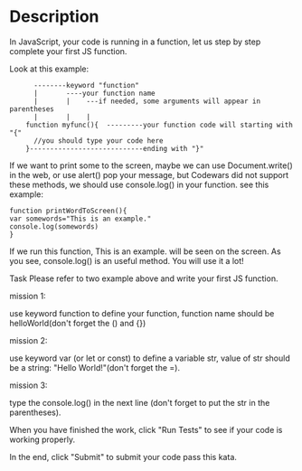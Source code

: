 # Description

In JavaScript, your code is running in a function, let us step by step complete your first JS function.

Look at this example:

```
      --------keyword "function"
      |       ----your function name
      |       |    ---if needed, some arguments will appear in parentheses
      |       |    |
    function myfunc(){  ---------your function code will starting with "{"
      //you should type your code here
    }----------------------------ending with "}"
```

If we want to print some to the screen, maybe we can use Document.write() in the web, or use alert() pop your message, but Codewars did not support these methods, we should use console.log() in your function. see this example:

```
function printWordToScreen(){
var somewords="This is an example."
console.log(somewords)
}
```

If we run this function, This is an example. will be seen on the screen. As you see, console.log() is an useful method. You will use it a lot!

Task
Please refer to two example above and write your first JS function.

mission 1:

use keyword function to define your function, function name should be helloWorld(don't forget the () and {})

mission 2:

use keyword var (or let or const) to define a variable str, value of str should be a string: "Hello World!"(don't forget the =).

mission 3:

type the console.log() in the next line (don't forget to put the str in the parentheses).

When you have finished the work, click "Run Tests" to see if your code is working properly.

In the end, click "Submit" to submit your code pass this kata.
